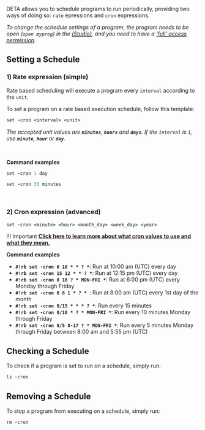 DETA allows you to schedule programs to run periodically, providing two ways of doing so: `rate` epressions and `cron` expressions.

*To change the schedule settings of a program, the program needs to be open (`open myprog`) in the [(Studio)](https://web.deta.sh/studio), and you need to have a ['full' access permission](/permissions/).*



## Setting a Schedule
### 1) Rate expression (simple)

Rate based scheduling will execute a program every `interval` according to the `unit`. 

To set a program on a rate based execution schedule, follow this template:

```ruby
set -cron <interval> <unit>
```

*The accepted unit values are **`minutes`**, **`hours`** and **`days`**. If the `interval` is `1`, use **`minute`**, **`hour`** or **`day`**.*

<br />

**Command examples**
```ruby
set -cron 1 day
```

```ruby
set -cron 30 minutes
```

<br />

### 2) Cron expression (advanced)
```ruby
set -cron <minute> <hour> <month_day> <week_day> <year>
```
!!! Important
    **[Click here to learn more about what cron values to use and what they mean.](https://docs.aws.amazon.com/AmazonCloudWatch/latest/events/ScheduledEvents.html#CronExpressions)**

**Command examples**

* **`#!rb set -cron 0 10 * * ? *`**: Run at 10:00 am (UTC) every day
* **`#!rb set -cron 15 12 * * ? *`**: Run at 12:15 pm (UTC) every day
* **`#!rb set -cron 0 18 ? * MON-FRI *`**: Run at 6:00 pm (UTC) every Monday through Friday
* **`#!rb set -cron 0 8 1 * ? * `**: Run at 8:00 am (UTC) every 1st day of the month
* **`#!rb set -cron 0/15 * * * ? *`**: Run every 15 minutes
* **`#!rb set -cron 0/10 * ? * MON-FRI *`**: Run every 10 minutes Monday through Friday
* **`#!rb set -cron 0/5 8-17 ? * MON-FRI *`**: Run every 5 minutes Monday through Friday between 8:00 am and 5:55 pm (UTC)

## Checking a Schedule

To check if a program is set to run on a schedule, simply run:

```ruby
ls -cron
```

## Removing a Schedule
To stop a program from executing on a schedule, simply run:

```ruby
rm -cron 
```
